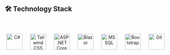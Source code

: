 ## 🛠️ Technology Stack

<div align="center" style="padding:40px 0;">
  <div style="display:flex; justify-content:center; align-items:center; flex-wrap:wrap; gap:24px;">
    
   <img src="https://cdn.jsdelivr.net/gh/devicons/devicon/icons/csharp/csharp-original.svg" alt="C#" style="width:50px;height:50px;object-fit:contain;" />
    
  <img src="https://upload.wikimedia.org/wikipedia/commons/d/d5/Tailwind_CSS_Logo.svg" alt="Tailwind CSS" style="width:50px;height:50px;object-fit:contain;" />
    
   <img src="https://upload.wikimedia.org/wikipedia/commons/e/ee/.NET_Core_Logo.svg" alt="ASP.NET Core" style="width:50px;height:50px;object-fit:contain;" />
    
  <img src="https://cdn.jsdelivr.net/gh/devicons/devicon/icons/blazor/blazor-original.svg" alt="Blazor" style="width:50px;height:50px;object-fit:contain;" />
    
   <img src="https://cdn.jsdelivr.net/gh/devicons/devicon/icons/microsoftsqlserver/microsoftsqlserver-plain.svg" alt="MSSQL" style="width:50px;height:50px;object-fit:contain;" />
    
  <img src="https://cdn.jsdelivr.net/gh/devicons/devicon/icons/bootstrap/bootstrap-original.svg" alt="Bootstrap" style="width:50px;height:50px;object-fit:contain;" />
    
   <img src="https://cdn.jsdelivr.net/gh/devicons/devicon/icons/git/git-original.svg" alt="Git" style="width:50px;height:50px;object-fit:contain;" />
    
  </div>
</div>
